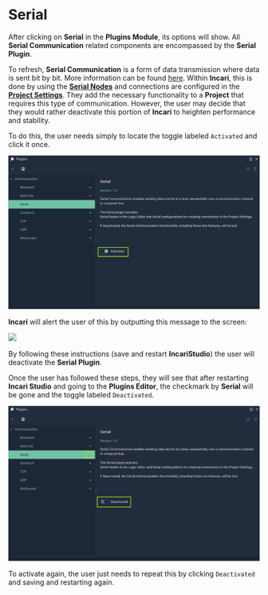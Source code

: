 # Serial

After clicking on **Serial** in the **Plugins Module**, its options will show. All **Serial Communication** related components are encompassed by the **Serial Plugin**. 

To refresh, **Serial Communication** is a form of data transmission where data is sent bit by bit. More information can be found [here](https://en.wikipedia.org/wiki/Serial_communication). Within **Incari**, this is done by using the [**Serial Nodes**](../../../toolbox/communication/serial/README.md) and connections are configured in the [**Project Settings**](../../project-settings/serial.md). They add the necessary functionality to a **Project** that requires this type of communication. However, the user may decide that they would rather deactivate this portion of **Incari** to heighten performance and stability. 

To do this, the user needs simply to locate the toggle labeled `Activated` and click it once.  

![](../../../.gitbook/assets/pluginsserial20232before.png)

**Incari** will alert the user of this by outputting this message to the screen:

![](../../../.gitbook/assets/pluginsserialmanageroffmessage.png)

By following these instructions (save and restart **IncariStudio**) the user will deactivate the **Serial Plugin**. 

Once the user has followed these steps, they will see that after restarting **Incari Studio** and going to the **Plugins Editor**, the checkmark by **Serial** will be gone and the toggle labeled `Deactivated`. 

![](../../../.gitbook/assets/pluginsserial20232after.png)

To activate again, the user just needs to repeat this by clicking `Deactivated` and saving and restarting again. 